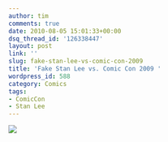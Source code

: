 ```yaml
---
author: tim
comments: true
date: 2010-08-05 15:01:33+00:00
dsq_thread_id: '126338447'
layout: post
link: ''
slug: fake-stan-lee-vs-comic-con-2009
title: 'Fake Stan Lee vs. Comic Con 2009 '
wordpress_id: 588
category: Comics
tags:
- ComicCon
- Stan Lee
---
```


[![](http://img.youtube.com/vi/6RX-gNBRgqc/0.jpg)](http://www.youtube.com/watch?v=6RX-gNBRgqc)